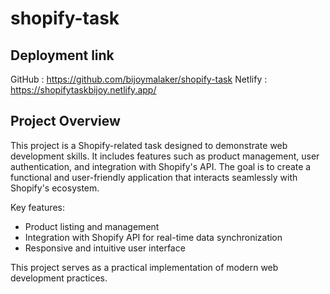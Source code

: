 # shopify-task

## Deployment link

GitHub : https://github.com/bijoymalaker/shopify-task
Netlify : https://shopifytaskbijoy.netlify.app/


## Project Overview
This project is a Shopify-related task designed to demonstrate web development skills. It includes features such as product management, user authentication, and integration with Shopify's API. The goal is to create a functional and user-friendly application that interacts seamlessly with Shopify's ecosystem.

Key features:
- Product listing and management
- Integration with Shopify API for real-time data synchronization
- Responsive and intuitive user interface

This project serves as a practical implementation of modern web development practices.



